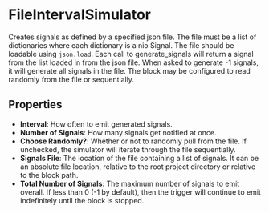 FileIntervalSimulator
=====================
Creates signals as defined by a specified json file. The file must be a list of dictionaries where each dictionary is a nio Signal. The file should be loadable using `json.load`. Each call to generate_signals will return a signal from the list loaded in from the json file. When asked to generate -1 signals, it will generate all signals in the file. The block may be configured to read randomly from the file or sequentially.

Properties
---
- **Interval**: How often to emit generated signals.
- **Number of Signals**: How many signals get notified at once.
- **Choose Randomly?**: Whether or not to randomly pull from the file. If unchecked, the simulator will iterate through the file sequentially.
- **Signals File**: The location of the file containing a list of signals. It can be an absolute file location, relative to the root project directory or relative to the block path.
- **Total Number of Signals**: The maximum number of signals to emit overall. If less than 0 (-1 by default), then the trigger will continue to emit indefinitely until the block is stopped.
